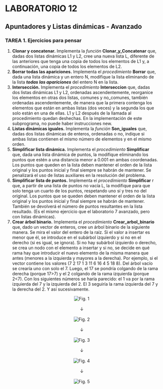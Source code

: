 # LABORATORIO 12
## Apuntadores y Listas dinámicas - Avanzado
### TAREA 1. Ejercicios para pensar
1. **Clonar y concatenar.** Implementa la _función_ **Clonar_y_Concatenar** que, dadas dos listas dinámicas L1 y L2, cree una nueva lista L, diferente de las anteriores que tenga una copia de todos los elementos de L1 y, a continuación, una copia de todos los elementos de L2.
2. **Borrar todas las apariciones.** Implementa el _procedimiento_ **Borrar** que, dada una lista dinámica y un entero N, modifique la lista eliminando de la lista _**todas las apariciones**_ del entero N en la lista.
3. **Intersección.** Implementa el _procedimiento_ **Interseccion** que, dadas dos listas dinámicas L1 y L2, ordenadas ascendentemente, reorganice los elementos en otras dos listas, comunes y no_comunes, también ordenadas ascendentemente, de manera que la primera contenga los elementos que están en ambas listas (dos veces) y la segunda los que solo están en una de ellas. L1 y L2 después de la llamada al procedimiento quedan deshechas. En la implementación de este subprograma, no puede haber instrucciones new.
4. **Listas dinámicas iguales.** Implementa la _función_ **Son_iguales** que, dadas dos listas dinámicas de enteros, ordenadas o no, indique si ambas listas contienen el mismo número de elementos y en el mismo orden.
5. **Simplificar lista dinámica.** Implementa el _procedimiento_ **Simplificar** que, dada una lista dinámica de puntos, la modifique eliminando los puntos que estén a una distancia menor a 0.001 en ambas coordenadas. Los puntos que queden en la lista deben mantener el orden de la lista original y los puntos inicial y final siempre se habrán de mantener. Se penalizará el uso de listas auxiliares en la resolución del problema.
6. **Simplificar lista de puntos.** Implementa el _procedimiento_ **Simplificar** r que, a partir de una lista de puntos no vacía L, la modifique para que solo tenga un cuarto de los puntos, respetando uno sí y tres no del original. Los puntos que se queden deben mantener el orden de la lista original y los puntos inicial y final siempre se habrán de mantener. También se devolverá el número de puntos resultantes en la lista resultado. (Es el mismo ejercicio que el laboratorio 7 avanzado, pero con listas dinámicas).
7. **Crear árbol binario.** Implementa el _procedimiento_ **Crear_arbol_binario** que, dado un vector de enteros, cree un árbol binario de la siguiente manera. Se mira el valor del entero de la raíz. Si el valor a insertar es menor que él, se introduce en el subárbol izquierdo y si no en el derecho (si es igual, se ignora). Si no hay subárbol izquierdo o derecho, se crea un nodo con el elemento a insertar y si no, se decide en qué rama hay que introducir el nuevo elemento de la misma manera que antes (menores a la izquierda y mayores a la derecha). Por ejemplo, si el vector contiene los valores (7 2 17 1 3 11 6 16 4 5 18 8). Del árbol vacío se crearía uno con solo el 7. Luego, el 17 se pondría colgando de la rama derecha (porque 17>7) y el 2 colgando de la rama izquierda (porque 2<7). Con los siguientes números se haría parecido: el 1 va por la rama izquierda del 7 y la izquierda del 2. El 3 seguiría la rama izquierda del 7 y la derecha del 2. Y así sucesivamente.

<div align="center">
  <img src="https://github.com/lukabergs/ia-pb-lab12/assets/52601751/e8f267ef-b31c-4000-92fa-caee913ec2cc" title="Fig. 1"><br/><br/>↓<br/><br/>
  <img src="https://github.com/lukabergs/ia-pb-lab12/assets/52601751/14f01bfe-0296-4fb0-9e08-235a36a50bb1" title="Fig. 2"><br/><br/>↓<br/><br/>
  <img src="https://github.com/lukabergs/ia-pb-lab12/assets/52601751/71710687-410a-4872-8958-7b8631f44765" title="Fig. 3"><br/><br/>↓<br/><br/>
  <img src="https://github.com/lukabergs/ia-pb-lab12/assets/52601751/adcfade8-b23d-4847-b766-59f98ef71ef7" title="Fig. 4"><br/><br/>↓<br/><br/>
  <img src="https://github.com/lukabergs/ia-pb-lab12/assets/52601751/745b4fc5-ce96-4269-943f-bc65a2672fdb" title="Fig. 5">
</div>
